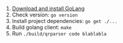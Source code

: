 
1. [Download and install GoLang](https://go.dev/doc/install)
2. Check version: `go version`
3. Install project dependencies: `go get ./...`
4. Build golang client: `make`
5. Run `./build/qrparser code blablabla` 
